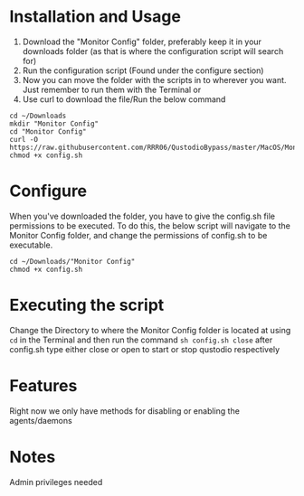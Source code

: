 # Installation and Usage
1. Download the "Monitor Config" folder, preferably keep it in your downloads folder (as that is where the configuration script will search for)
2. Run the configuration script (Found under the configure section)
3. Now you can move the folder with the scripts in to wherever you want. Just remember to run them with the Terminal
or
1. Use curl to download the file/Run the below command
```
cd ~/Downloads
mkdir "Monitor Config"
cd "Monitor Config"
curl -O https://raw.githubusercontent.com/RRR06/QustodioBypass/master/MacOS/Monitor%20Config/config.sh
chmod +x config.sh
```

# Configure
When you've downloaded the folder, you have to give the config.sh file permissions to be executed. To do this, the below script will navigate to the Monitor Config folder, and change the permissions of config.sh to be executable.
```
cd ~/Downloads/"Monitor Config"
chmod +x config.sh
```

# Executing the script
Change the Directory to where the Monitor Config folder is located at using `cd` in the Terminal and then run the command `sh config.sh close`
after config.sh type either close or open to start or stop qustodio respectively

# Features
Right now we only have methods for disabling or enabling the agents/daemons

# Notes
Admin privileges needed
